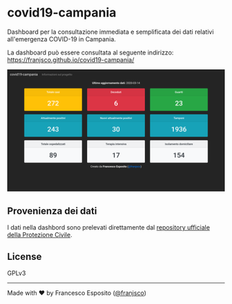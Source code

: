 # covid19-campania
Dashboard per la consultazione immediata e semplificata dei dati relativi all'emergenza COVID-19 in Campania.

La dashboard può essere consultata al seguente indirizzo: 
https://franjsco.github.io/covid19-campania/

<img src="./screenshot.png">


## Provenienza dei dati
I dati nella dashbord sono prelevati direttamente dal [repository ufficiale della Protezione Civile](https://github.com/pcm-dpc/COVID-19).


## License
GPLv3

---
Made with ❤️ by Francesco Esposito ([@franjsco](https://github.com/franjsco))

